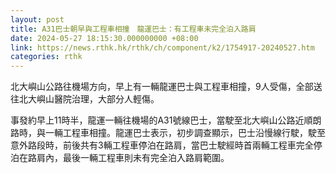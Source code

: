```yaml
---
layout: post
title: A31巴士朝早與工程車相撞　龍運巴士：有工程車未完全泊入路肩
date: 2024-05-27 18:15:30.000000000 +08:00
link: https://news.rthk.hk/rthk/ch/component/k2/1754917-20240527.htm
categories: rthk
---
```


北大嶼山公路往機場方向，早上有一輛龍運巴士與工程車相撞，9人受傷，全部送往北大嶼山醫院治理，大部分人輕傷。

事發約早上11時半，龍運一輛往機場的A31號線巴士，當駛至北大嶼山公路近順朗路時，與一輛工程車相撞。龍運巴士表示，初步調查顯示，巴士沿慢線行駛，駛至意外路段時，前後共有3輛工程車停泊在路肩，當巴士駛經時首兩輛工程車完全停泊在路肩內，最後一輛工程車則未有完全泊入路肩範圍。
